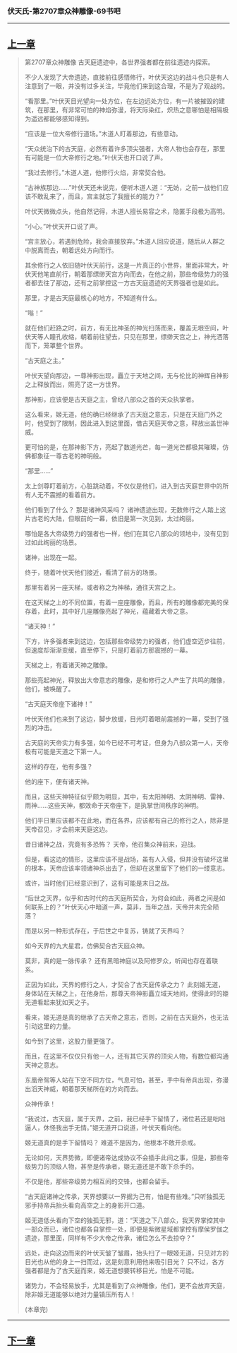 ### 伏天氏-第2707章众神雕像-69书吧

--------
[上一章](./6a22b09010d7d950c1a8d985288046cd.md)
--------


>
>
>
>第2707章众神雕像
>古天庭遗迹中，各世界强者都在前往遗迹内探索。
>
>不少人发现了大帝遗迹，直接前往感悟修行，叶伏天这边的战斗也只是有人注意到了一眼，并没有过多关注，毕竟他们来到这合理，不是为了观战的。
>
>“看那里。”叶伏天目光望向一处方位，在左边远处方位，有一片被摧毁的建筑，在那里，有非常可怕的神焰弥漫，将天际染红，炽热之意哪怕是相隔极为遥远都能够感知得到。
>
>“应该是一位大帝修行道场。”木道人盯着那边，有些意动。
>
>“天众统治下的古天庭，必然有着许多顶尖强者，大帝人物也会存在，那里有可能是一位大帝修行之地。”叶伏天也开口说了声。
>
>“我过去修行。”木道人道，他修行火焰，非常契合他。
>
>“古神族那边……”叶伏天还未说完，便听木道人道：“无妨，之前一战他们应该不敢乱来了，而且，宫主就忘了我擅长的能力？”
>
>叶伏天微微点头，他自然记得，木道人擅长易容之术，隐匿手段极为高明。
>
>“小心。”叶伏天开口说了声。
>
>“宫主放心，若遇到危险，我会直接放弃。”木道人回应说道，随后从人群之中脱离而去，朝着远处方向而行。
>
>其余修行之人依旧随叶伏天前行，这是一片真正的小世界，里面非常大，叶伏天他笔直前行，朝着那缥缈天宫方向而去，在他之前，那些帝级势力的强者都去往了那边，还有之前掌控这一方古天庭遗迹的天界强者也是如此。
>
>那里，才是古天庭最核心的地方，不知道有什么。
>
>“嗡！”
>
>就在他们赶路之时，前方，有无比神圣的神光扫荡而来，覆盖无垠空间，叶伏天等人瞳孔收缩，朝着前往望去，只见在那里，缥缈天宫之上，神光洒落而下，笼罩整个世界。
>
>“古天庭之主。”
>
>叶伏天望向那边，一尊神影出现，矗立于天地之间，无与伦比的神辉自神影之上释放而出，照亮了这一方世界。
>
>那神影，应该便是古天庭之主，曾经八部众之首的天众执掌者。
>
>这么看来，姬无道，他的确已经继承了古天庭之意志，只是在天庭门外之时，他受到了限制，因此进入到这里面，借古天庭天帝之意，释放出盖世神威。
>
>更可怕的是，在那神影下方，亮起了数道光芒，每一道光芒都极其璀璨，仿佛都象征一尊古老的神明般。
>
>“那里……”
>
>太上剑尊盯着前方，心脏跳动着，不仅仅是他们，进入到古天庭世界中的所有人无不震撼的看着前方。
>
>他们看到了什么？
>那是诸神风采吗？
>诸神遗迹出现，无数修行之人踏上这片古老的大陆，但眼前的一幕，依旧是第一次见到，太过绚丽。
>
>哪怕是各大帝级势力的强者也一样，他们在其它八部众的领地中，没有见到过如此绚丽的场景。
>
>诸神，出现在一起。
>
>终于，随着叶伏天他们接近，看清了前方的场景。
>
>那里有着另一座天梯，或者称之为神梯，通往天宫之上。
>
>在这天梯之上的不同位置，有着一座座雕像，而且，所有的雕像都完美的保存着，此时，其中好几座雕像亮起了神光，蕴藏着大帝之意。
>
>“诸天神！”
>
>下方，许多强者来到这边，包括那些帝级势力的强者，他们虚空迈步往前，但速度却渐渐变缓，直至停下，只是盯着前方那震撼的一幕。
>
>天梯之上，有着诸天神之雕像。
>
>那些亮起神光，释放出大帝意志的雕像，是和修行之人产生了共鸣的雕像，他们，被唤醒了。
>
>“古天庭天帝座下诸神！”
>
>叶伏天他们也来到了这边，脚步放缓，目光盯着眼前震撼的一幕，受到了强烈的冲击。
>
>古天庭的天帝实力有多强，如今已经不可考证，但身为八部众第一人，天帝极有可能是天道之下第一人。
>
>这样的存在，他有多强？
>
>他的座下，便有诸天神。
>
>而且，这些天神特征似乎颇为明显，其中，有太阳神明、太阴神明、雷神、雨神……这些天神，都效命于天帝座下，是执掌世间秩序的神明。
>
>他们平日里应该都不在此地，而在各界，应该都有自己的修行之人，除非是天帝召见，才会前来天庭这边。
>
>昔日诸神之战，究竟有多恐怖？
>天帝，他召集众神前来，迎战。
>
>但是，看这边的情形，这里应该不是战场，虽有人入侵，但并没有破坏这里的根本，天帝应该率领诸神杀出去了，但却在这里留下了他们的一缕意志。
>
>或许，当时他们已经意识到了，这有可能是末日之战。
>
>“后世之天界，似乎和古时代的古天庭所契合，为何会如此，两者之间是如何联系上的？”叶伏天心中暗道一声，莫非，当年之战，天帝并未完全陨落？
>
>而是以另一种形式存在，于后世之中复苏，铸就了天界吗？
>
>如今天界的九大星君，仿佛契合古天庭众神。
>
>莫非，真的是一脉传承？
>还有黑暗神庭以及阿修罗众，听闻也存在着联系。
>
>正因为如此，天界的修行之人，才契合了古天庭传承之力？
>此刻姬无道，身体站在天梯之上，在他身后，那尊天帝神影矗立域天地间，使得此时的姬无道看起来犹如天之子。
>
>看来，姬无道是真的继承了古天帝之意志，否则，之前在古天庭外，也无法引动这里的力量。
>
>如今到了这里，这股力量更强了。
>
>而且，在这里不仅仅只有他一人，还有其它天界的顶尖人物，有数位都沟通天神之意志。
>
>东凰帝鸳等人站在下空不同方位，气息可怕，甚至，手中有帝兵出现，弥漫出滔天神威，朝着那天梯所在的方向而去。
>
>众神传承！
>
>“我说过，古天庭，属于天界，之前，我已经手下留情了，诸位若还是咄咄逼人，休怪我出手无情。”姬无道开口说道，叶伏天看向他。
>
>姬无道真的是手下留情吗？
>难道不是因为，他根本不敢开杀戒。
>
>无论如何，天界势微，即便诸帝达成协议不会插手此间之事，但是，那些帝级势力的顶级人物，甚至是传承者，姬无道还是不敢下杀手的。
>
>不仅是他，那些帝级势力相互间的交锋，也都会留手。
>
>“古天庭诸神之传承，天界想要以一界据为己有，怕是有些难。”只听独孤无邪手持帝兵抬头看向高空之上的身影开口道。
>
>姬无道低头看向下空的独孤无邪，道：“天道之下八部众，我天界掌控其中一部众而已，诸位也都各自掌控一处，即便是紫微星域都掌控有摩侯罗伽之遗迹，那里面，同样有不少大帝之传承，诸位怎么不去掠夺？”
>
>远处，走向这边而来的叶伏天皱了皱眉，抬头扫了一眼姬无道，只见对方的目光也从他的身上一扫而过，这是刻意利用他来吸引目光？
>只不过，各方强者都是为了古天庭而来，姬无道想要转移目光，怕是不可能。
>
>诸势力，不会轻易放手，尤其是看到了众神雕像，他们，更不会放弃天庭，除非姬无道能够以绝对力量镇压所有人！
>
>(本章完)
>
>

--------
[下一章](./0867254d90d37873ecdb2459113ad5be.md)
--------

